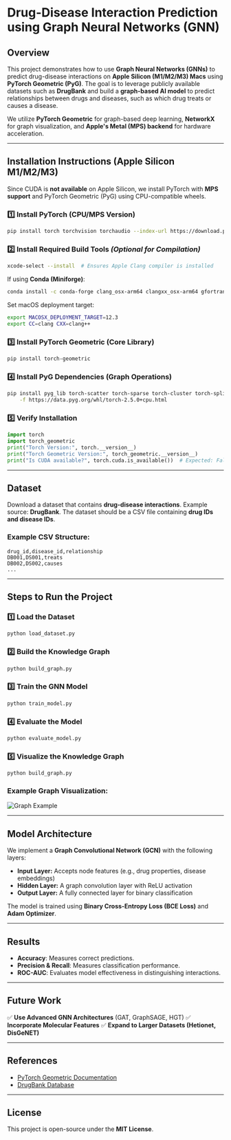 # Drug-Disease Interaction Prediction using Graph Neural Networks (GNN)

## Overview

This project demonstrates how to use **Graph Neural Networks (GNNs)** to predict drug-disease interactions on **Apple Silicon (M1/M2/M3) Macs** using **PyTorch Geometric (PyG)**. The goal is to leverage publicly available datasets such as **DrugBank** and build a **graph-based AI model** to predict relationships between drugs and diseases, such as which drug treats or causes a disease. 

We utilize **PyTorch Geometric** for graph-based deep learning, **NetworkX** for graph visualization, and **Apple's Metal (MPS) backend** for hardware acceleration.

---

## **Installation Instructions (Apple Silicon M1/M2/M3)**

Since CUDA is **not available** on Apple Silicon, we install PyTorch with **MPS support** and PyTorch Geometric (PyG) using CPU-compatible wheels.

### **1️⃣ Install PyTorch (CPU/MPS Version)**
```bash
pip install torch torchvision torchaudio --index-url https://download.pytorch.org/whl/cpu
```

### **2️⃣ Install Required Build Tools** *(Optional for Compilation)*
```bash
xcode-select --install  # Ensures Apple Clang compiler is installed
```

If using **Conda (Miniforge)**:
```bash
conda install -c conda-forge clang_osx-arm64 clangxx_osx-arm64 gfortran_osx-arm64
```
Set macOS deployment target:
```bash
export MACOSX_DEPLOYMENT_TARGET=12.3
export CC=clang CXX=clang++
```

### **3️⃣ Install PyTorch Geometric (Core Library)**
```bash
pip install torch-geometric
```

### **4️⃣ Install PyG Dependencies (Graph Operations)**
```bash
pip install pyg_lib torch-scatter torch-sparse torch-cluster torch-spline-conv \
    -f https://data.pyg.org/whl/torch-2.5.0+cpu.html
```

### **5️⃣ Verify Installation**
```python
import torch
import torch_geometric
print("Torch Version:", torch.__version__)
print("Torch Geometric Version:", torch_geometric.__version__)
print("Is CUDA available?", torch.cuda.is_available())  # Expected: False
```

---

## **Dataset**
Download a dataset that contains **drug-disease interactions**. Example source: **DrugBank**. The dataset should be a CSV file containing **drug IDs and disease IDs**.

### **Example CSV Structure:**
```csv
drug_id,disease_id,relationship
DB001,DS001,treats
DB002,DS002,causes
...
```

---

## **Steps to Run the Project**

### **1️⃣ Load the Dataset**
```bash
python load_dataset.py
```

### **2️⃣ Build the Knowledge Graph**
```bash
python build_graph.py
```

### **3️⃣ Train the GNN Model**
```bash
python train_model.py
```

### **4️⃣ Evaluate the Model**
```bash
python evaluate_model.py
```

### **5️⃣ Visualize the Knowledge Graph**
```bash
python build_graph.py
```

### **Example Graph Visualization:**
![Graph Example](graph_visualization.png)

---

## **Model Architecture**
We implement a **Graph Convolutional Network (GCN)** with the following layers:
- **Input Layer:** Accepts node features (e.g., drug properties, disease embeddings)
- **Hidden Layer:** A graph convolution layer with ReLU activation
- **Output Layer:** A fully connected layer for binary classification

The model is trained using **Binary Cross-Entropy Loss (BCE Loss)** and **Adam Optimizer**.

---

## **Results**
- **Accuracy**: Measures correct predictions.
- **Precision & Recall**: Measures classification performance.
- **ROC-AUC**: Evaluates model effectiveness in distinguishing interactions.

---

## **Future Work**
✅ **Use Advanced GNN Architectures** (GAT, GraphSAGE, HGT)
✅ **Incorporate Molecular Features**
✅ **Expand to Larger Datasets (Hetionet, DisGeNET)**

---

## **References**
- [PyTorch Geometric Documentation](https://pytorch-geometric.readthedocs.io/)
- [DrugBank Database](https://www.drugbank.ca/)

---

## **License**
This project is open-source under the **MIT License**.
